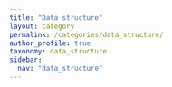 ```yaml
---
title: "Data structure"
layout: category
permalink: /categories/data_structure/
author_profile: true
taxonomy: data_structure
sidebar:
  nav: "data_structure"
---
```


